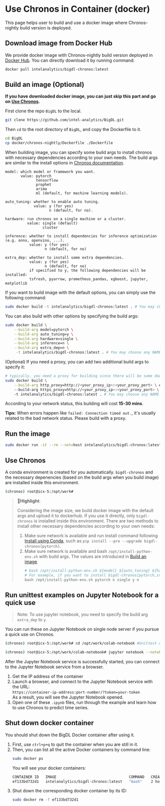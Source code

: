 # Use Chronos in Container (docker)
This page helps user to build and use a docker image where Chronos-nightly build version is deployed.

## Download image from Docker Hub
We provide docker image with Chronos-nightly build version deployed in [Docker Hub](https://hub.docker.com/r/intelanalytics/bigdl-chronos/tags). You can directly download it by running command:
```bash
docker pull intelanalytics/bigdl-chronos:latest
```

## Build an image (Optional)
**If you have downloaded docker image, you can just skip this part and go on [Use Chronos](#use-chronos).**

First clone the repo `BigDL` to the local.
```bash
git clone https://github.com/intel-analytics/BigDL.git
```
Then `cd` to the root directory of `BigDL`, and copy the Dockerfile to it. 
```bash
cd BigDL
cp docker/chronos-nightly/Dockerfile ./Dockerfile
```
When building image, you can specify some build args to install chronos with necessary dependencies according to your own needs.
The build args are similar to the install options in [Chronos documentation](https://bigdl.readthedocs.io/en/latest/doc/Chronos/Overview/install.html).

```
model: which model or framework you want. 
       value: pytorch
              tensorflow
              prophet
              arima
              ml (default, for machine learning models).

auto_tuning: whether to enable auto tuning.
             value: y (for yes)
                    n (default, for no).

hardware: run chronos on a single machine or a cluster.
          value: single (default)
                 cluster

inference: whether to install dependencies for inference optimization (e.g. onnx, openvino, ...).
           value: y (for yes)
                  n (default, for no)

extra_dep: whether to install some extra dependencies.
           value: y (for yes)
                  n (default, for no)
           if specified to y, the following dependencies will be installed:
           tsfresh, pyarrow, prometheus_pandas, xgboost, jupyter, matplotlib
```

If you want to build image with the default options, you can simply use the following command:
```bash
sudo docker build -t intelanalytics/bigdl-chronos:latest . # You may choose any NAME:TAG you want.
```

You can also build with other options by specifying the build args:
```bash
sudo docker build \
    --build-arg model=pytorch \
    --build-arg auto_tuning=y \
    --build-arg hardware=single \
    --build-arg inference=n \
    --build-arg extra_dep=n \
     -t intelanalytics/bigdl-chronos:latest . # You may choose any NAME:TAG you want.
```

(Optional) If you need a proxy, you can add two additional build args to specify it:
```bash
# typically, you need a proxy for building since there will be some downloading.
sudo docker build \
    --build-arg http_proxy=http://<your_proxy_ip>:<your_proxy_port> \ #optional
    --build-arg https_proxy=http://<your_proxy_ip>:<your_proxy_port> \ #optional
    -t intelanalytics/bigdl-chronos:latest . # You may choose any NAME:TAG you want.
```
According to your network status, this building will cost **15-30 mins**. 

**Tips:** When errors happen like `failed: Connection timed out.`, it's usually related to the bad network status. Please build with a proxy.

## Run the image
```bash
sudo docker run -it --rm --net=host intelanalytics/bigdl-chronos:latest bash
```

## Use Chronos
A conda environment is created for you automatically. `bigdl-chronos` and the necessary depenencies (based on the build args when you build image) are installed inside this environment.
```bash
(chronos) root@icx-5:/opt/work# 
```
> 📝**Highlight**:
>
> Considering the image size, we build docker image with the default args and upload it to dockerhub. If you use it directly, only `bigdl-chronos` is installed inside this environment. There are two methods to install other necessary dependencies according to your own needs:
> 1. Make sure network is available and run install command following [Install using Conda](https://bigdl.readthedocs.io/en/latest/doc/Chronos/Overview/install.html#install-using-conda), such as `pip install --pre --upgrade bigdl-chronos[pytorch]`.
> 2. Make sure network is available and bash `/opt/install-python-env.sh` with build args. The values are introduced in [Build an image](#Build-an-image).
>       ```python
>       # bash /opt/install-python-env.sh ${model} ${auto_tuning} ${hardware} ${inference} ${extra_dep}
>       # For example, if you want to install bigdl-chronos[pytorch,inference]
>       bash /opt/install-python-env.sh pytorch n single y n
>       ```


## Run unittest examples on Jupyter Notebook for a quick use
> Note: To use jupyter notebook, you need to specify the build arg `extra_dep` to `y`.

You can run these on Jupyter Notebook on single node server if you pursue a quick use on Chronos.
```bash
(chronos) root@icx-5:/opt/work# cd /opt/work/colab-notebook #Unittest examples are here.
```
```bash
(chronos) root@icx-5:/opt/work/colab-notebook# jupyter notebook --notebook-dir=./ --ip=* --allow-root #Start the Jupyter Notebook services.
```
After the Jupyter Notebook service is successfully started, you can connect to the Jupyter Notebook service from a browser.
1. Get the IP address of the container
2. Launch a browser, and connect to the Jupyter Notebook service with the URL: 
</br>`https://container-ip-address:port-number/?token=your-token`
</br>As a result, you will see the Jupyter Notebook opened.
3. Open one of these `.ipynb` files, run through the example and learn how to use Chronos to predict time series.

## Shut down docker container
You should shut down the BigDL Docker container after using it.
1. First, use `ctrl+p+q` to quit the container when you are still in it. 
2. Then, you can list all the active Docker containers by command line:
   ```bash
   sudo docker ps
   ```
   You will see your docker containers:
   ```bash
   CONTAINER ID   IMAGE                                 COMMAND   CREATED       STATUS       PORTS     NAMES
   ef133bd732d1   intelanalytics/bigdl-chronos:latest   "bash"    2 hours ago   Up 2 hours             happy_babbage
   ```
3. Shut down the corresponding docker container by its ID:
   ```bash
   sudo docker rm -f ef133bd732d1
   ```
